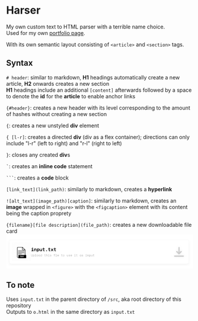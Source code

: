 # Harser

My own custom text to HTML parser with a terrible name choice.<br>
Used for my own [portfolio page](https://github.com/ballgoesvroomvroom/weter).<br>

With its own semantic layout consisting of `<article>` and `<section>` tags.

## Syntax

`# header`: similar to markdown, **H1** headings automatically create a new article, **H2** onwards creates a new section<br>
**H1** headings include an additional `[content]` afterwards followed by a space to denote the **id** for the **article** to enable anchor links

`{#header}`: creates a new header with its level corresponding to the amount of hashes without creating a new section<br>

`{`: creates a new unstyled **div** element<br>

`{ [l-r]`: creates a directed **div** (div as a flex container); directions can only include "l-r" (left to right) and "r-l" (right to left)<br>

`}`: closes any created **div**s<br>

<code>\`</code>: creates an **inline code** statement

<code>\```</code>: creates a **code** block

`[link_text](link_path)`: similarly to markdown, creates a **hyperlink**

`![alt_text](image_path)[caption]`: similarly to markdown, creates an **image** wrapped in `<figure>` with the `<figcaption>` element with its content being the caption proprety

`{filename}[file description](file_path)`: creates a new downloadable file card
![image of how downloadable file card looks](./static/filecard.png)

## To note
Uses `input.txt` in the parent directory of `/src`, aka root directory of this repository<br>
Outputs to `o.html` in the same directory as `input.txt`
